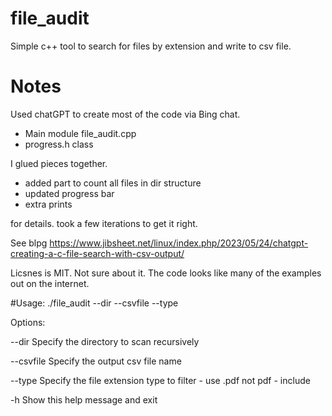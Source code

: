 # file_audit
Simple c++ tool to search for files by extension and write to csv file. 
# Notes
Used chatGPT  to create most of the code via Bing chat.

* Main module file_audit.cpp
* progress.h class

I glued pieces together.

- added part to count all files in dir structure
- updated progress bar
- extra prints

for details. took a few iterations to get it right.

See blpg
https://www.jibsheet.net/linux/index.php/2023/05/24/chatgpt-creating-a-c-file-search-with-csv-output/

Licsnes is MIT.  Not sure about it.  The code looks like many of the examples out on the internet.



#Usage: ./file_audit --dir <directory> --csvfile <csv file> --type <file type>

  
Options:
  
  
  --dir <directory>   Specify the directory to scan recursively
  
  --csvfile <csv file> Specify the output csv file name
  
  --type <file type>   Specify the file extension type to filter - use .pdf not pdf - include
  
  -h                   Show this help message and exit
